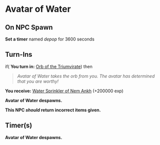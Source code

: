 # Avatar of Water

## On NPC Spawn

**Set a timer** named *depop* for 3600 seconds
## Turn-Ins






if( **You turn in:** [Orb of the Triumvirate](/item/28023)) then 


>*Avatar of Water takes the orb from you. The avatar has determined that you are worthy!*


 **You receive:**  [Water Sprinkler of Nem Ankh](/item/5532) (+200000 exp)


**Avatar of Water despawns.**

**This NPC *should* return incorrect items given.**
 
## Timer(s)

**Avatar of Water despawns.**




